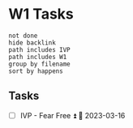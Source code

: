 # W1 Tasks
```tasks
not done
hide backlink
path includes IVP
path includes W1
group by filename
sort by happens
```

## Tasks

- [ ] IVP - Fear Free ⏫ 📅 2023-03-16